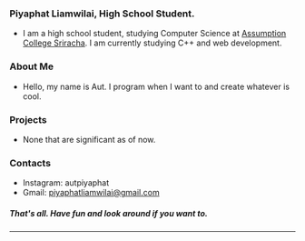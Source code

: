 ### Piyaphat Liamwilai, High School Student.
- I am a high school student, studying Computer Science at [Assumption College Sriracha](https://www.acs.ac.th/). I am currently studying C++ and web development.
### About Me
- Hello, my name is Aut. I program when I want to and create whatever is cool.
### Projects
- None that are significant as of now.
### Contacts
- Instagram: autpiyaphat
- Gmail: piyaphatliamwilai@gmail.com

##### That's all. Have fun and look around if you want to.
---
